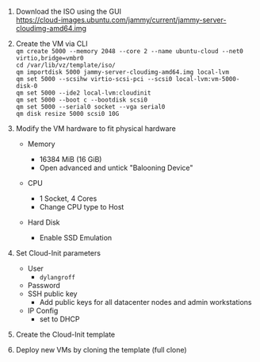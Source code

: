 1. Download the ISO using the GUI </br>
    https://cloud-images.ubuntu.com/jammy/current/jammy-server-cloudimg-amd64.img

2. Create the VM via CLI </br>
    `qm create 5000 --memory 2048 --core 2 --name ubuntu-cloud --net0 virtio,bridge=vmbr0` <!-- creates a virtual machine at ID 5000 with 2GB of memory, 2 cores, named ubuntu cloud, with a virtual network device bridged to the host NIC --></br>
    `cd /var/lib/vz/template/iso/` <!-- change directory to location of iso template downloaded in step 1 --></br>
    `qm importdisk 5000 jammy-server-cloudimg-amd64.img local-lvm` <!-- import the downloaded iso image into the VM using local storage --></br>
    `qm set 5000 --scsihw virtio-scsi-pci --scsi0 local-lvm:vm-5000-disk-0` <!-- add local storage as virtual hard disk within the virtual machine --></br>
    `qm set 5000 --ide2 local-lvm:cloudinit` <!-- create a virtual CD drive in the VM --></br>
    `qm set 5000 --boot c --bootdisk scsi0` <!-- set to boot from the virtual hard disk created earlier --></br>
    `qm set 5000 --serial0 socket --vga serial0` <!-- creates virtual serial port to allow VSC access through proxmox --></br>
    `qm disk resize 5000 scsi0 10G` <!-- Expand the VM disk size to a suitable size -->

3. Modify the VM hardware to fit physical hardware
    - Memory 
        - 16384 MiB (16 GiB)
        - Open advanced and untick "Balooning Device"
    - CPU
        - 1 Socket, 4 Cores
        - Change CPU type to Host <!-- This ensures the VM receives all the instruction sets and capabilities of the host processor -->

    - Hard Disk
        - Enable SSD Emulation

4. Set Cloud-Init parameters
    - User
        - `dylangroff`
    - Password
    - SSH public key
        - Add public keys for all datacenter nodes and admin workstations
    - IP Config
        - set to DHCP 

5. Create the Cloud-Init template

6. Deploy new VMs by cloning the template (full clone)
